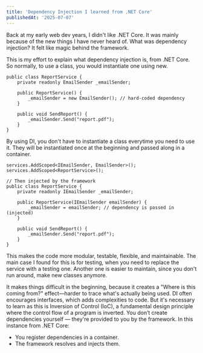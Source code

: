 ```yaml
---
title: 'Dependency Injection I learned from .NET Core'
publishedAt: '2025-07-07'
---
```

Back at my early web dev years, I didn't like .NET Core. It was mainly because of the new things I have never heard of.
What was dependency injection? It felt like magic behind the framework. 

This is my effort to explain what dependency injection is, from .NET Core. So normally, to use a class, you would 
instantiate one using new.
```
public class ReportService {
    private readonly EmailSender _emailSender;

    public ReportService() {
        _emailSender = new EmailSender(); // hard-coded dependency
    }

    public void SendReport() {
        _emailSender.Send("report.pdf");
    }
}
```
By using DI, you don't have to instantiate a class everytime you need to use it. They will be instantiated once at the
beginning and passed along in a container.
```
services.AddScoped<IEmailSender, EmailSender>();
services.AddScoped<ReportService>();

// Then injected by the framework
public class ReportService {
    private readonly IEmailSender _emailSender;

    public ReportService(IEmailSender emailSender) {
        _emailSender = emailSender; // dependency is passed in (injected)
    }

    public void SendReport() {
        _emailSender.Send("report.pdf");
    }
}
```
This makes the code more modular, testable, flexible, and maintainable. The main case I found for this is for testing,
when you need to replace the service with a testing one. Another one is easier to maintain, since you don't run
around, make new classes anymore.

It makes things difficult in the beginning, because it creates a "Where is this coming from?" effect—harder to trace what's actually being used. DI often encourages interfaces, which adds complexities to code. But it's necessary to learn
as this is Inversion of Control (IoC), a fundamental design principle where the control flow of a program is inverted.
You don’t create dependencies yourself — they're provided to you by the framework. In this instance from .NET Core:
- You register dependencies in a container.
- The framework resolves and injects them.

